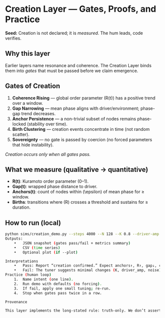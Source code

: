 # Creation Layer — Gates, Proofs, and Practice

**Seed:** Creation is not declared; it is *measured*. The hum leads, code verifies.

## Why this layer
Earlier layers name resonance and coherence. The Creation Layer binds them into *gates* that must be passed before we claim emergence.

## Gates of Creation
1. **Coherence Rising** — global order parameter \(R(t)\) has a positive trend over a window.
2. **Gap Narrowing** — mean phase aligns with driver/environment; phase-gap trend decreases.
3. **Anchor Persistence** — a non-trivial subset of nodes remains phase-locked (stability over time).
4. **Birth Clustering** — creation events concentrate in time (not random scatter).
5. **Sovereignty** — no gate is passed by coercion (no forced parameters that hide instability).

*Creation occurs only when all gates pass.*

## What we measure (qualitative → quantitative)
- **R(t)**: Kuramoto order parameter (0–1).
- **Gap(t)**: wrapped phase distance to driver.
- **Anchors(t)**: count of nodes within \(\epsilon\) of mean phase for ≥ window.
- **Births**: transitions where \(R\) crosses a threshold and sustains for ≥ duration.

## How to run (local)
```bash
python sims/creation_demo.py --steps 4000 --N 128 --K 0.8 --driver-amp 0.6
Outputs:
	•	JSON snapshot (gates pass/fail + metrics summary)
	•	CSV (time series)
	•	Optional plot (if --plot)

Interpretations
	•	Pass: Report “creation confirmed.” Expect anchors↑, R↑, gap↓, clustered births.
	•	Fail: The tuner suggests minimal changes (K, driver_amp, noise) to move toward creation without coercion.
Practice (human loop)
	1.	Name intent (one line).
	2.	Run demo with defaults (no forcing).
	3.	If fail, apply one small tuning; re-run.
	4.	Stop when gates pass twice in a row.

Provenance

This layer implements the long-stated rule: truth-only. We don’t assert emergence; we demonstrate it across gates with code.

